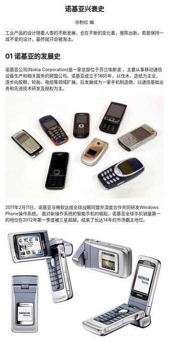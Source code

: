 ## <center>诺基亚兴衰史</center>
<center>佘粉红 编</center>

工业产品的设计随着人类的不断发展，也在不断的变化着，推陈出新。若是保持一成不变的设计，最终就只会被淘汰。

## 01 诺基亚的发展史
诺基亚公司(Nokia Corporation)是一家总部位于芬兰埃斯波 ，主要从事移动通信设备生产和相关服务的跨国公司。诺基亚成立于1865年，以伐木、造纸为主业，逐步向胶鞋、轮胎、电缆等领域扩展。后发展成为一家手机制造商，以通信基础业务和先进技术研发及授权为主。

![2](./images/nokia/nokia1.jpg)

2011年2月11日，诺基亚与微软达成全球战略同盟并深度合作共同研发Windows Phone操作系统。 面对新操作系统的智能手机的崛起，诺基亚全球手机销量第一的地位在2012年第一季度被三星超越，结束了长达14年的市场霸主地位。

![3](./images/nokia/nokia2.jpg)
